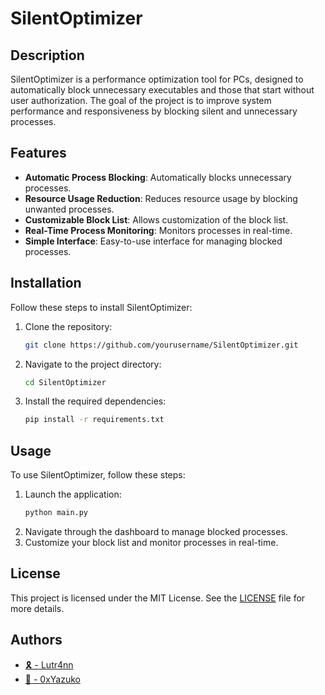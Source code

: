# SilentOptimizer

## Description

SilentOptimizer is a performance optimization tool for PCs, designed to automatically block unnecessary executables and those that start without user authorization. The goal of the project is to improve system performance and responsiveness by blocking silent and unnecessary processes.

## Features

- **Automatic Process Blocking**: Automatically blocks unnecessary processes.
- **Resource Usage Reduction**: Reduces resource usage by blocking unwanted processes.
- **Customizable Block List**: Allows customization of the block list.
- **Real-Time Process Monitoring**: Monitors processes in real-time.
- **Simple Interface**: Easy-to-use interface for managing blocked processes.

## Installation

Follow these steps to install SilentOptimizer:

1. Clone the repository:
   ```bash
   git clone https://github.com/yourusername/SilentOptimizer.git
   ```
2. Navigate to the project directory:
   ```bash
   cd SilentOptimizer
   ```
3. Install the required dependencies:
   ```bash
   pip install -r requirements.txt
   ```

## Usage

To use SilentOptimizer, follow these steps:

1. Launch the application:
   ```bash
   python main.py
   ```
2. Navigate through the dashboard to manage blocked processes.
3. Customize your block list and monitor processes in real-time.

## License

This project is licensed under the MIT License. See the [LICENSE](LICENSE) file for more details.

## Authors

- [🎗️ - Lutr4nn](https://www.github.com/Lutr4nn)
- [🔆 - 0xYazuko](https://www.github.com/0xYazuko)

